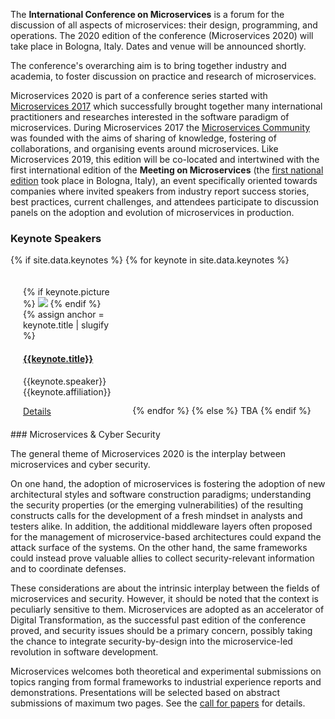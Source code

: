 The **International Conference on Microservices** is a forum for the discussion of all aspects of microservices: their design, programming, and operations. The 2020 edition of the conference (Microservices 2020) will take place in Bologna, Italy. Dates and venue will be announced shortly.


The conference's overarching aim is to bring together industry and academia, to foster discussion on practice and research of microservices. 

Microservices 2020 is part of a conference series started with [Microservices 2017](https://www.conf-micro.services/2017/index.html) which successfully brought together many international practitioners and researches interested in the software paradigm of microservices. During Microservices 2017 the [Microservices Community](https://microservices.community) was founded with the aims of sharing of knowledge, fostering of collaborations, and organising events around microservices.
Like Microservices 2019, this edition will be co-located and intertwined with the first international edition of the **Meeting on Microservices** (the [first national edition](http://www.italianasoftware.com/mom2016_eng.html) took place in Bologna, Italy), an event specifically oriented towards companies where invited speakers from industry report success stories, best practices, current challenges, and attendees participate to discussion panels on the adoption and evolution of microservices in production.

### Keynote Speakers

{% if site.data.keynotes %}
{% for keynote in site.data.keynotes %}
  <div class="panel panel-primary" style="display:inline-block; padding:10px; margin:10px; width: 30%">
    {% if keynote.picture %}
    <img class="card-img" style="max-height:120px;max-width:120px;" src="{{ 'assets/images/speakers/' | append: keynote.picture | relative_url }}">
    {% endif %}
    <div class="card-body">    
      {% assign anchor = keynote.title | slugify %}
      <h4 class="card-title"><a href="{{ 'keynotes/#' | append: anchor  | relative_url }}">{{keynote.title}}</a></h4>
      <p class="card-text"> {{keynote.speaker}} <br>
      {{keynote.affiliation}} </p>
      <a class="card-link" href="{{ 'keynotes/#' | append: anchor  | relative_url }}">Details</a>
    </div>
  </div>
{% endfor %}
{% else %}
TBA
{% endif %}

<div markdown="1">
### Microservices & Cyber Security

The general theme of Microservices 2020 is the interplay between microservices and cyber security.

On one hand, the adoption of microservices is fostering the adoption of new architectural styles and software construction paradigms; understanding the security properties (or the emerging vulnerabilities) of the resulting constructs calls for the development of a fresh mindset in analysts and testers alike.
In addition, the additional middleware layers often proposed for the management of microservice-based architectures could expand the attack surface of the systems.
On the other hand, the same frameworks could instead prove valuable allies to collect security-relevant information and to coordinate defenses.

These considerations are about the intrinsic interplay between the fields of microservices and security. However, it should be noted that the context is peculiarly sensitive to them. Microservices are adopted as an accelerator of Digital Transformation, as the successful past edition of the conference  proved, and security issues should be a primary concern, possibly taking the chance to integrate security-by-design into the microservice-led revolution in software development.

Microservices welcomes both theoretical and experimental submissions on topics ranging from formal frameworks to industrial experience reports and demonstrations. Presentations will be selected based on abstract submissions of maximum two pages. See the <a class="link-to-tab" href="#call-for-papers">call for papers</a> for details.
</div>